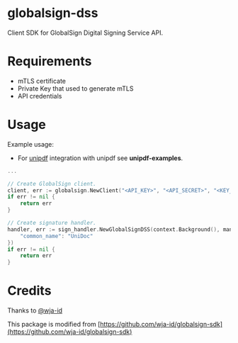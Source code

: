# globalsign-dss
Client SDK for GlobalSign Digital Signing Service API.

# Requirements
- mTLS certificate
- Private Key that used to generate mTLS
- API credentials

# Usage
Example usage:
- For [unipdf](https://github.com/unidoc/unipdf "UniPDF") integration with unipdf see **unipdf-examples**.
```go
...

// Create GlobalSign client.
client, err := globalsign.NewClient("<API_KEY>", "<API_SECRET>", "<KEY_PATH>", "<CERT_PATH>")
if err != nil {
	return err
}

// Create signature handler.
handler, err := sign_handler.NewGlobalSignDSS(context.Background(), manager, option.SignedBy, map[string]interface{}{
	"common_name": "UniDoc"
})
if err != nil {
	return err
}
```

# Credits
Thanks to [@wja-id](https://github.com/wja-id)  

This package is modified from [https://github.com/wja-id/globalsign-sdk](https://github.com/wja-id/globalsign-sdk)